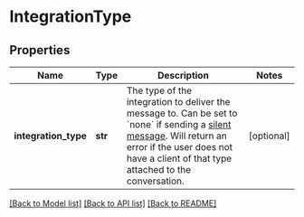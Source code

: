 # IntegrationType

## Properties
Name | Type | Description | Notes
------------ | ------------- | ------------- | -------------
**integration_type** | **str** | The type of the integration to deliver the message to. Can be set to &#x60;none&#x60; if sending a [silent message](https://docs.smooch.io/guide/sending-messages/#silent-messages). Will return an error if the user does not have a client of that type attached to the conversation.  | [optional] 

[[Back to Model list]](../README.md#documentation-for-models) [[Back to API list]](../README.md#documentation-for-api-endpoints) [[Back to README]](../README.md)


